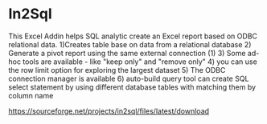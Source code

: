 # In2Sql

This Excel Addin helps SQL analytic create an Excel report based on ODBC relational data.
1)Creates table base on data from a relational database
2) Generate a pivot report using the same external connection (1)
3) Some ad-hoc tools are available - like "keep only" and "remove only"
4) you can use the row limit option for exploring the largest dataset
5) The ODBC connection manager is available
6) auto-build query tool can create SQL select statement by using different database tables with matching them by column name


https://sourceforge.net/projects/in2sql/files/latest/download
